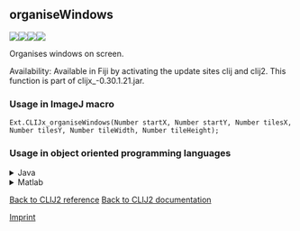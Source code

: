 ## organiseWindows
<img src="images/mini_empty_logo.png"/><img src="images/mini_empty_logo.png"/><img src="images/mini_clijx_logo.png"/><img src="images/mini_empty_logo.png"/>

Organises windows on screen.

Availability: Available in Fiji by activating the update sites clij and clij2.
This function is part of clijx_-0.30.1.21.jar.

### Usage in ImageJ macro
```
Ext.CLIJx_organiseWindows(Number startX, Number startY, Number tilesX, Number tilesY, Number tileWidth, Number tileHeight);
```


### Usage in object oriented programming languages



<details>

<summary>
Java
</summary>
<pre class="highlight">// init CLIJ and GPU
import net.haesleinhuepf.clijx.CLIJx;
import net.haesleinhuepf.clij.clearcl.ClearCLBuffer;
CLIJx clijx = CLIJx.getInstance();

// get input parameters
int startX = 10;
int startY = 20;
int tilesX = 30;
int tilesY = 40;
int tileWidth = 50;
int tileHeight = 60;
</pre>

<pre class="highlight">
// Execute operation on GPU
clijx.organiseWindows(startX, startY, tilesX, tilesY, tileWidth, tileHeight);
</pre>

<pre class="highlight">
// show result

// cleanup memory on GPU
</pre>

</details>



<details>

<summary>
Matlab
</summary>
<pre class="highlight">% init CLIJ and GPU
clijx = init_clatlabx();

% get input parameters
startX = 10;
startY = 20;
tilesX = 30;
tilesY = 40;
tileWidth = 50;
tileHeight = 60;
</pre>

<pre class="highlight">
% Execute operation on GPU
clijx.organiseWindows(startX, startY, tilesX, tilesY, tileWidth, tileHeight);
</pre>

<pre class="highlight">
% show result

% cleanup memory on GPU
</pre>

</details>



[Back to CLIJ2 reference](https://clij.github.io/clij2-docs/reference)
[Back to CLIJ2 documentation](https://clij.github.io/clij2-docs)

[Imprint](https://clij.github.io/imprint)
